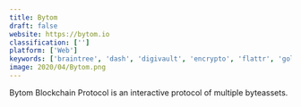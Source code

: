 ```yaml
---
title: Bytom
draft: false 
website: https://bytom.io
classification: ['']
platform: ['Web']
keywords: ['braintree', 'dash', 'digivault', 'encrypto', 'flattr', 'golem', 'kleopatra', 'litecoin', 'minergate', 'padlet_briefcase', 'ripple', 'springboard_retail', 'square', 'stellite', 'stripe', 'uplexa']
image: 2020/04/Bytom.png
---
```

Bytom Blockchain Protocol is an interactive protocol of multiple byteassets.